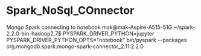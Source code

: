 # Spark_NoSql_COnnector
Mongo Spark connecting to notebook
mak@mak-Aspire-A515-51G:~/spark-2.2.0-bin-hadoop2.7$ PYSPARK_DRIVER_PYTHON=jupyter PYSPARK_DRIVER_PYTHON_OPTS="notebook"   bin/pyspark --packages org.mongodb.spark:mongo-spark-connector_2.11:2.2.0
